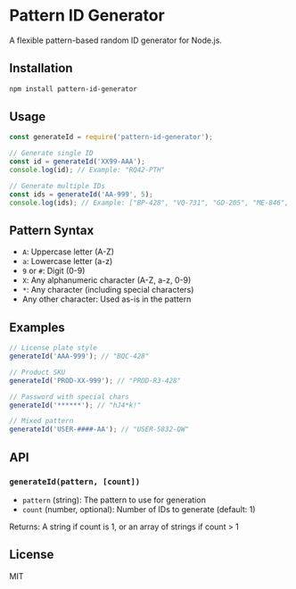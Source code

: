 # Pattern ID Generator

A flexible pattern-based random ID generator for Node.js.

## Installation

```bash
npm install pattern-id-generator
```

## Usage

```javascript
const generateId = require('pattern-id-generator');

// Generate single ID
const id = generateId('XX99-AAA');
console.log(id); // Example: "RQ42-PTH"

// Generate multiple IDs
const ids = generateId('AA-999', 5);
console.log(ids); // Example: ["BP-428", "VQ-731", "GD-205", "ME-846", "AJ-392"]
```

## Pattern Syntax

- `A`: Uppercase letter (A-Z)
- `a`: Lowercase letter (a-z)
- `9` or `#`: Digit (0-9)
- `X`: Any alphanumeric character (A-Z, a-z, 0-9)
- `*`: Any character (including special characters)
- Any other character: Used as-is in the pattern

## Examples

```javascript
// License plate style
generateId('AAA-999'); // "BQC-428"

// Product SKU
generateId('PROD-XX-999'); // "PROD-R3-428"

// Password with special chars
generateId('******'); // "hJ4*k!"

// Mixed pattern
generateId('USER-####-AA'); // "USER-5832-QW"
```

## API

### `generateId(pattern, [count])`

- `pattern` (string): The pattern to use for generation
- `count` (number, optional): Number of IDs to generate (default: 1)

Returns: A string if count is 1, or an array of strings if count > 1 

## License

MIT
